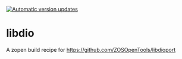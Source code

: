 [![Automatic version updates](https://github.com/ZOSOpenTools/libdioport/actions/workflows/bump.yml/badge.svg)](https://github.com/ZOSOpenTools/libdioport/actions/workflows/bump.yml)

# libdio

A zopen build recipe for https://github.com/ZOSOpenTools/libdioport
